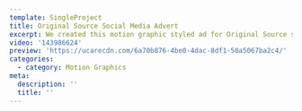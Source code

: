```yaml
---
template: SingleProject
title: Original Source Social Media Advert
excerpt: We created this motion graphic styled ad for Original Source social media channels.
video: '143986624'
preview: 'https://ucarecdn.com/6a70b876-4be0-4dac-8df1-50a5067ba2c4/'
categories:
  - category: Motion Graphics
meta:
  description: ''
  title: ''
---
```

